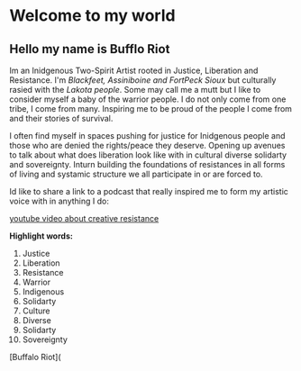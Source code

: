 # Welcome to my world

## Hello my name is **Bufflo Riot**

  Im an Inidgenous Two-Spirit Artist rooted in Justice, Liberation and Resistance. I'm *Blackfeet, Assiniboine and FortPeck Sioux* but culturally rasied with the *Lakota people*. Some may call me a mutt but I like to consider myself a baby of the warrior people. I do not only come from one tribe, I come from many. Inspiring me to be proud of the people I come from and their stories of survival. 

  I often find myself in spaces pushing for justice for Inidgenous people and those who are denied the rights/peace they deserve. Opening up avenues to talk about what does liberation look like with in cultural diverse solidarty and sovereignty. Inturn building the foundations of resistances in all forms of living and systamic structure we all participate in or are forced to. 

  Id like to share a link to a podcast that really inspired me to form my artistic voice with in anything I do: 

[youtube video about creative resistance](https://youtu.be/VM0xReVN-P4?si=rbHxpnwi0D4ncpSq)



  **Highlight words:**
  1. Justice
  2. Liberation
  3. Resistance
  4. Warrior
  5. Indigenous
  6. Solidarty
  7. Culture
  8. Diverse
  9. Solidarty
  10. Sovereignty

[Buffalo Riot](
